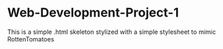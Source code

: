 # Web-Development-Project-1
This is a simple .html skeleton stylized with a simple stylesheet to mimic RottenTomatoes
